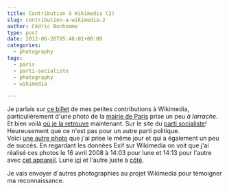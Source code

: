 ```yaml
---
title: Contribution à Wikimedia (2)
slug: contribution-a-wikimedia-2
author: Cédric Bonhomme
type: post
date: 2012-06-26T05:46:01+00:00
categories:
  - photography
tags:
  - paris
  - parti-socialiste
  - photography
  - wikimedia

---
```

Je parlais sur [ce billet][1] de mes petites contributions à Wikimedia, particulièrement d'une photo de la [mairie de Paris][2] prise un peu _à larrache_.
Et bien voilà [où je la retrouve][3] maintenant. Sur le site du [parti socialiste][4]! Heureusement que ce n'est pas pour un autre parti politique.  
Voici [une autre photo][5] que j'ai prise le même jour et qui a également un peu de succés.
En regardant les données Exif sur Wikimedia on voit que j'ai réalisé ces photos le 16 avril 2008 à 14:03 pour lune et 14:13 pour l'autre avec [cet appareil][6]. Lune [ici][7] et l'autre juste à [côté][8].

Je vais envoyer d'autres photographies au projet Wikimedia pour témoigner ma reconnaissance.

 [1]: https://www.cedricbonhomme.org/2011/06/15/contribution-a-wikimedia/
 [2]: http://fr.wikipedia.org/wiki/Hôtel_de_ville_de_Paris
 [3]: http://www.parti-socialiste.fr/articles/mardi-15-mai-venez-assister-la-visite-du-president-de-la-republique-lhotel-de-ville
 [4]: http://www.parti-socialiste.fr/
 [5]: http://commons.wikimedia.org/wiki/File:Vélib'.jpg
 [6]: http://wiki.cedricbonhomme.org/photography:gear#samsung_digimax_v5
 [7]: http://toolserver.org/~geohack/geohack.php?pagename=File:Vélib'.jpg&params=48.854_N_2.3493888888889_E_type:camera_heading:NEbE&language=en
 [8]: http://toolserver.org/~geohack/geohack.php?pagename=File:Mairie_de_Paris.jpg&params=48.856263888889_N_2.3510277777778_E_type:camera_heading:ENE&language=en
